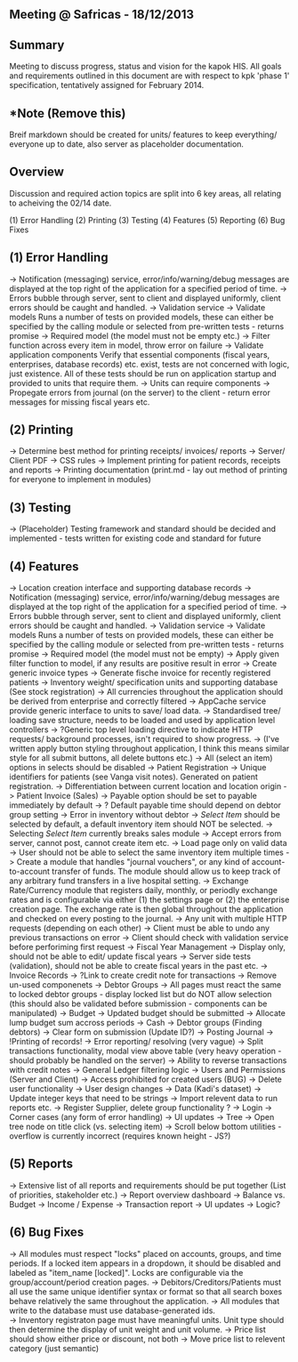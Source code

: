Meeting @ Safricas - 18/12/2013
-------------------------------

Summary 
-------
Meeting to discuss progress, status and vision for the kapok HIS. All goals and requirements
outlined in this document are with respect to kpk 'phase 1' specification, tentatively assigned
for February 2014.

*Note (Remove this)
-----
Breif markdown should be created for units/ features to keep everything/ everyone up to date, also server as placeholder documentation.

Overview
-------- 
Discussion and required action topics are split into 6 key areas, all relating to acheiving 
the 02/14 date.

(1) Error Handling 
(2) Printing
(3) Testing
(4) Features
(5) Reporting
(6) Bug Fixes

(1) Error Handling 
------------------
-> Notification (messaging) service, error/info/warning/debug messages are displayed at the top
    right of the application for a specified period of time.
-> Errors bubble through server, sent to client and displayed uniformly, client errors should 
    be caught and handled.
-> Validation service
    -> Validate models
			Runs a number of tests on provided models, these can either be specified by the calling
      module or selected from pre-written tests - returns promise 
      -> Required model (the model must not be empty etc.)
      -> Filter function across every item in model, throw error on failure
		-> Validate application components
			Verify that essential components (fiscal years, enterprises, database records) etc. exist, tests
			are not concerned with logic, just existence. All of these tests should be run on application startup
			and provided to units that require them.
			-> Units can require components
-> Propegate errors from journal (on the server) to the client - return error messages for missing fiscal years etc.

(2) Printing 
------------
-> Determine best method for printing receipts/ invoices/ reports
	-> Server/ Client PDF
	-> CSS rules
-> Implement printing for patient records, receipts and reports
-> Printing documentation (print.md - lay out method of printing for everyone to implement in modules)

(3) Testing 
-----------
-> (Placeholder) Testing framework and standard should be decided and implemented - tests written for existing code and standard for future

(4) Features
------------
-> Location creation interface and supporting database records
-> Notification (messaging) service, error/info/warning/debug messages are displayed at the top
   right of the application for a specified period of time.
-> Errors bubble through server, sent to client and displayed uniformly, client errors should 
   be caught and handled.
-> Validation service
      -> Validate models
         Runs a number of tests on provided models, these can either be specified by the calling
         module or selected from pre-written tests - returns promise 
          -> Required model (the model must not be empty) 
          -> Apply given filter function to model, if any results are positive result in error
-> Create generic invoice types
      -> Generate fische invoice for recently registered patients
-> Inventory weight/ specification units and supporting database (See stock registration)
-> All currencies throughout the application should be derived from enterprise and correctly filtered
-> AppCache service provide generic interface to units to save/ load data. 
      -> Standardised tree/ loading save structure, needs to be loaded and used by application level controllers
-> ?Generic top level loading directive to indicate HTTP requests/ background processes, isn't required to show progress.
-> (I've written apply button styling throughout application, I think this means similar style for all submit buttons, all delete buttons etc.)
-> All (select an item) options in selects should be disabled 
-> Patient Registration 
      -> Unique identifiers for patients (see Vanga visit notes). Generated on patient registration.
      -> Differentiation between current location and location origin
-> Patient Invoice (Sales)
        -> Payable option should be set to payable immediately by default
          -> ? Default payable time should depend on debtor group setting
        -> Error in inventory without debtor 
        -> *Select Item* should be selected by default, a default inventory item should NOT be selected. 
        -> Selecting *Select Item* currently breaks sales module
        -> Accept errors from server, cannot post, cannot create item etc.
        -> Load page only on valid data
        -> User should not be able to select the same inventory item multiple times
-> Create a module that handles "journal vouchers", or any kind of account-to-account transfer 
   of funds.  The module should allow us to keep track of any arbitrary fund transfers in a 
   live hospital setting.
-> Exchange Rate/Currency module that registers daily, monthly, or periodly exchange rates and
   is configurable via either (1) the settings page or (2) the enterprise creation page.  The
   exchange rate is then global throughout the application and checked on every posting to the
   journal.
-> Any unit with multiple HTTP requests (depending on each other)
      -> Client must be able to undo any previous transactions on error 
      -> Client should check with validation service before perforiming first request
-> Fiscal Year Management 
      -> Display only, should not be able to edit/ update fiscal years
      -> Server side tests (validation), should not be able to create fiscal years in the past etc. 
-> Invoice Records 
      -> ?Link to create credit note for transactions
      -> Remove un-used componenets 
-> Debtor Groups 
      -> All pages must react the same to locked debtor groups - display locked list but do NOT allow selection (this should also be validated before submission - components can be manipulated)
-> Budget 
      -> Updated budget should be submitted 
      -> Allocate lump budget sum accross periods 
-> Cash
      -> Debtor groups (Finding debtors)
      -> Clear form on submission (Update ID?)
-> Posting Journal 
      -> !Printing of records!
      -> Error reporting/ resolving (very vague)
      -> Split transactions functionality, modal view above table (very heavy operation - should probably be handled on the server)
      -> Ability to reverse transactions with credit notes
-> General Ledger filtering logic
-> Users and Permissions (Server and Client)
      -> Access prohibited for created users (BUG)
      -> Delete user functionality
      -> User design changes
-> Data (Kadi's dataset)
      -> Update integer keys that need to be strings 
      -> Import relevent data to run reports etc. 
-> Register Supplier, delete group functionality ?
-> Login 
      -> Corner cases (any form of error handling)
      -> UI updates
-> Tree
      -> Open tree node on title click (vs. selecting item)
      -> Scroll below bottom utilities - overflow is currently incorrect (requires known height - JS?)

(5) Reports 
-----------
-> Extensive list of all reports and requirements should be put together (List of priorities, stakeholder etc.)
-> Report overview dashboard
-> Balance vs. Budget 
-> Income / Expense 
-> Transaction report 
      -> UI updates 
      -> Logic?

(6) Bug Fixes
-------------
-> All modules must respect "locks" placed on accounts, groups, and time periods.  If a locked
   item appears in a dropdown, it should be disabled and labeled as "item_name [locked]". Locks
   are configurable via the group/account/period creation pages.
-> Debitors/Creditors/Patients must all use the same unique identifier syntax or format so that
   all search boxes behave relatively the same throughout the application.
-> All modules that write to the database must use database-generated ids.  
-> Inventory registraton page must have meaningful units.  Unit type should then determine the
   display of unit weight and unit volume.
-> Price list should show either price or discount, not both
-> Move price list to relevent category (just semantic)


